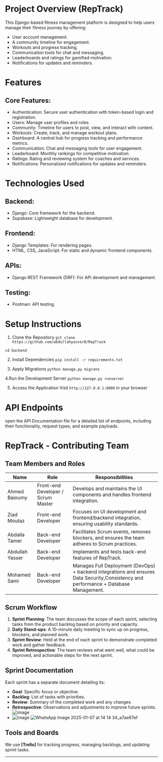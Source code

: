 # Project Overview (RepTrack)
This Django-based fitness management platform is designed to help users manage their fitness journey by offering:
- User account management.
- A community timeline for engagement.
- Workouts and progress tracking.
- Communication tools for chat and messaging.
- Leaderboards and ratings for gamified motivation.
- Notifications for updates and reminders.

# Features
## Core Features:
- Authentication: Secure user authentication with token-based login and registration.
- Users: Manage user profiles and roles.
- Community: Timeline for users to post, view, and interact with content.
- Workouts: Create, track, and manage workout plans.
- Dashboard: A central hub for progress tracking and performance metrics.
- Communication: Chat and messaging tools for user engagement.
- Leaderboard: Monthly rankings for competitive motivation.
- Ratings: Rating and reviewing system for coaches and services.
- Notifications: Personalized notifications for updates and reminders.

# Technologies Used
## Backend:
- Django: Core framework for the backend.
- Supabase: Lightweight database for development.
## Frontend:
- Django Templates: For rendering pages.
- HTML, CSS, JavaScript: For static and dynamic frontend components.
## APIs:
- Django REST Framework (DRF): For API development and management.
## Testing:
- Postman: API testing.

# Setup Instructions
1. Clone the Repository
`git clone https://github.com/abdullahyasser0/RepTrack`

`cd backend`

2. Install Dependencies
`pip install -r requirements.txt`

3. Apply Migrations
`python manage.py migrate`

4.Run the Development Server
`python manage.py runserver`

5. Access the Application
Visit `http://127.0.0.1:8000` in your browser

# API Endpoints
open the API Documentation file for a detailed list of endpoints, including their functionality, request types, and example payloads.

# RepTrack - Contributing Team

## Team Members and Roles
| Name            | Role            | Responsibilities                        |
|-----------------|-----------------|-----------------------------------------|
| Ahmed Baioumy   | Front-end Developer  / Scrum Master| Develops and maintains the UI components and handles frontend integration. |
| Ziad Moutaz     | Front-end Developer | Focuses on UI development and frontend/backend integration, ensuring usability standards. |
| Abdalla Tamer   | Back-end Developer  | Facilitates Scrum events, removes blockers, and ensures the team adheres to Scrum practices. |
| Abdullah Yasser | Back-end Developer  | Implements and tests back-end features of RepTrack. |
| Mohamed Sami    | Back-end Developer  | Manages Full Deployment (DevOps) + backend integrations and ensures Data Security,Consistency and performance + Database Management. |

## Scrum Workflow
1. **Sprint Planning**: The team discusses the scope of each sprint, selecting tasks from the product backlog based on priority and capacity.
2. **Daily Stand-ups**: A 10-minute daily meeting to sync up on progress, blockers, and planned work.
3. **Sprint Review**: Held at the end of each sprint to demonstrate completed work and gather feedback.
4. **Sprint Retrospective**: The team reviews what went well, what could be improved, and actionable steps for the next sprint.

## Sprint Documentation
Each sprint has a separate document detailing its:
- **Goal**: Specific focus or objective.
- **Backlog**: List of tasks with priorities.
- **Review**: Summary of the completed work and any changes.
- **Retrospective**: Observations and adjustments to improve future sprints.     ![image](https://github.com/user-attachments/assets/387b313e-2070-46cd-ac71-40f31d336633)
- ![image](https://github.com/user-attachments/assets/d4841730-eb66-4241-82bd-97d6ecf6efa8)
![WhatsApp Image 2025-01-07 at 14 14 34_a7ae87ef](https://github.com/user-attachments/assets/5185828b-e615-4e44-8c9a-d72db5d4d578)



## Tools and Boards
We use **[Trello]** for tracking progress, managing backlogs, and updating sprint tasks.

---
